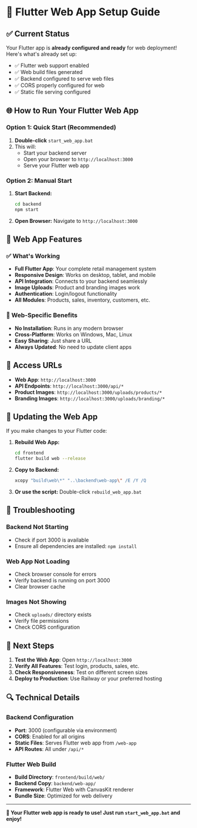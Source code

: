# 🚀 Flutter Web App Setup Guide

## ✅ Current Status
Your Flutter app is **already configured and ready** for web deployment! Here's what's already set up:

- ✅ Flutter web support enabled
- ✅ Web build files generated
- ✅ Backend configured to serve web files
- ✅ CORS properly configured for web
- ✅ Static file serving configured

## 🌐 How to Run Your Flutter Web App

### Option 1: Quick Start (Recommended)
1. **Double-click** `start_web_app.bat`
2. This will:
   - Start your backend server
   - Open your browser to `http://localhost:3000`
   - Serve your Flutter web app

### Option 2: Manual Start
1. **Start Backend:**
   ```bash
   cd backend
   npm start
   ```

2. **Open Browser:**
   Navigate to `http://localhost:3000`

## 🔧 Web App Features

### ✅ What's Working
- **Full Flutter App**: Your complete retail management system
- **Responsive Design**: Works on desktop, tablet, and mobile
- **API Integration**: Connects to your backend seamlessly
- **Image Uploads**: Product and branding images work
- **Authentication**: Login/logout functionality
- **All Modules**: Products, sales, inventory, customers, etc.

### 🌟 Web-Specific Benefits
- **No Installation**: Runs in any modern browser
- **Cross-Platform**: Works on Windows, Mac, Linux
- **Easy Sharing**: Just share a URL
- **Always Updated**: No need to update client apps

## 📱 Access URLs

- **Web App**: `http://localhost:3000`
- **API Endpoints**: `http://localhost:3000/api/*`
- **Product Images**: `http://localhost:3000/uploads/products/*`
- **Branding Images**: `http://localhost:3000/uploads/branding/*`

## 🔄 Updating the Web App

If you make changes to your Flutter code:

1. **Rebuild Web App:**
   ```bash
   cd frontend
   flutter build web --release
   ```

2. **Copy to Backend:**
   ```bash
   xcopy "build\web\*" "..\backend\web-app\" /E /Y /Q
   ```

3. **Or use the script:**
   Double-click `rebuild_web_app.bat`

## 🚨 Troubleshooting

### Backend Not Starting
- Check if port 3000 is available
- Ensure all dependencies are installed: `npm install`

### Web App Not Loading
- Check browser console for errors
- Verify backend is running on port 3000
- Clear browser cache

### Images Not Showing
- Check `uploads/` directory exists
- Verify file permissions
- Check CORS configuration

## 🎯 Next Steps

1. **Test the Web App**: Open `http://localhost:3000`
2. **Verify All Features**: Test login, products, sales, etc.
3. **Check Responsiveness**: Test on different screen sizes
4. **Deploy to Production**: Use Railway or your preferred hosting

## 🔍 Technical Details

### Backend Configuration
- **Port**: 3000 (configurable via environment)
- **CORS**: Enabled for all origins
- **Static Files**: Serves Flutter web app from `/web-app`
- **API Routes**: All under `/api/*`

### Flutter Web Build
- **Build Directory**: `frontend/build/web/`
- **Backend Copy**: `backend/web-app/`
- **Framework**: Flutter Web with CanvasKit renderer
- **Bundle Size**: Optimized for web delivery

---

**🎉 Your Flutter web app is ready to use! Just run `start_web_app.bat` and enjoy!**
